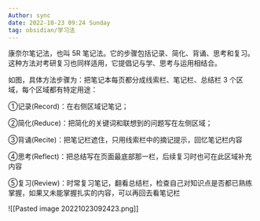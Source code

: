 ```yaml
---
Author: sync
date: 2022-10-23 09:24 Sunday
tag: obsidian/学习法 
---
```


康奈尔笔记法，也叫 5R 笔记法。它的步骤包括记录、简化、背诵、思考和复习。这种方法对考研复习也同样适用，它提倡记与学、思考与运用相结合。

如图，具体方法步骤为：把笔记本每页都分成线索栏、笔记栏、总结栏 3 个区域，每个区域都有特定用途：

①记录(Record)：在右侧区域记笔记；

②简化(Reduce)：把简化的关键词和联想到的问题写在左侧区域；

③背诵(Recite)：把笔记栏遮住，只用线索栏中的摘记提示，回忆笔记栏内容

④思考(Reflect)：把总结写在页面最底部那一栏，后续复习时也可在此区域补充内容

⑤复习(Review)：时常复习笔记，翻看总结栏，检查自己对知识点是否都已熟练掌握，如果又未能掌握扎实的内容，可以再回去看笔记栏

![[Pasted image 20221023092423.png]]
